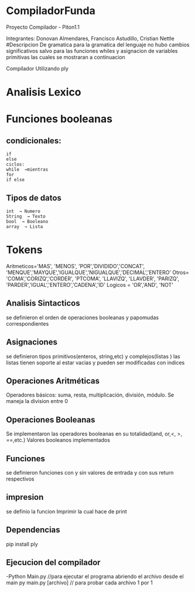 # CompiladorFunda

Proyecto Compilador - Piton1.1

Integrantes: Donovan Almendares, Francisco Astudillo, Cristian Nettle
#Descripcion De gramatica
para la gramatica del lenguaje no hubo cambios significativos salvo para las funciones whiles y asignacion de variables primitivas las cuales se mostraran a continuacion


Compilador Utilizando ply
# Analisis Lexico
# Funciones booleanas 


## condicionales:
    if  
    else 
    ciclos:
    while  →mientras
    for
    if else

## Tipos de datos 
    int  → Numero
    String  → Texto 
    bool  → Booleano 
    array  → Lista


# Tokens
  Aritmeticos='MAS', 'MENOS', 'POR','DIVIDIDO','CONCAT', 'MENQUE','MAYQUE','IGUALQUE','NIGUALQUE','DECIMAL','ENTERO'
  Otros= 'COMA','CORIZQ','CORDER', 'PTCOMA', 'LLAVIZQ', 'LLAVDER', 'PARIZQ', 'PARDER','IGUAL','ENTERO','CADENA','ID'
  Logicos = 'OR','AND', 'NOT'

## Analisis Sintacticos
  se definieron el orden de operaciones booleanas y papomudas correspondientes 

## Asignaciones
  se definieron tipos primitivos(enteros, string,etc) y complejos(listas )
  las listas tienen soporte al estar vacias y pueden ser modificadas con indices 
  
## Operaciones Aritméticas

  Operadores básicos: suma, resta, multiplicación, división, módulo.
  Se maneja la division entre 0

  
## Operaciones Booleanas
  Se implementaron las operadores booleanas en su totalidad(and, or,<, >, ==,etc.)
  Valores booleanos implementados
    
## Funciones
  se definieron funciones con y sin valores de entrada y con sus return respectivos

## impresion
  se definio la funcion Imprimir la cual hace de print
  
## Dependencias
  pip install ply

## Ejecucion del compilador
  -Python Main.py //para ejecutar el programa abriendo el archivo desde el main
  py main.py [archivo] // para probar cada archivo 1 por 1
    

